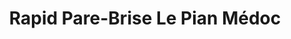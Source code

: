 ---
title: "Rapid Pare-Brise Le Pian Médoc"
url: /le-pian-medoc/rapid-pare-brise-le-pian-medoc/
shop: Allgemein
---